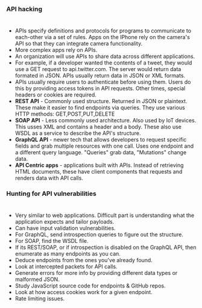 ### API hacking
#
* APIs specify definitions and protocols for programs to communicate to each-other via a set of rules. Apps on the IPhone rely on the camera's API so that they can integrate camera functionality.
* More complex apps rely on APIs.
* An organization will use APIs to share data across different applications. 
* For example, if a developer wanted the contents of a tweet, they would use a GET request to api.twitter.com. The server would return data formated
  in JSON. APIs usually return data in JSON or XML formats.
* APIs usually require users to authenticate before using them. Users do this by providing access tokens
  in API requests. Other times, special headers or cookies are required.
* **REST API** - Commonly used structure. Returned in JSON or plaintext.
  These make it easier to find endpoints via queries. They use various HTTP methods: GET,POST,PUT,DELETE
* **SOAP API** - Less commonly used architecture. Also used by IoT devices. This usses XML and contains a header and a body.
  These also use WSDL as a service to describe the API's structure.
* **GraphQL API** - newer tech that allows developers to request specific fields and grab multiple resources with one call.
  Uses one endpoint and a different query language. "Queries" grab data, "Mutations" change data.
* **API Centric apps** - applications built with APIs. Instead of retrieving HTML documents, these have client components that 
  requests and renders data with API calls.
### Hunting for API vulnerabilities
#
* Very similar to web applications. Difficult part is understanding what the application expects and tailor payloads.
* Can have input validation vulnerabilities.
* For GraphQL, send introspection queries to figure out the structure.
* For SOAP, find the WSDL file.
* If its REST/SOAP, or if introspection is disabled on the GraphQL API, then enumerate
  as many endpoints as you can.
* Deduce endpoints from the ones you've already found.
* Look at intercepted packets for API calls.
* Generate errors for more info by providing different data types or malformed JSON.
* Study JavaScript source code for endpoints & GitHub repos.
* Look at how access cookies work for a given endpoint.
* Rate limiting issues.
